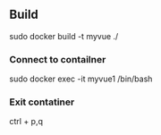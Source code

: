 ## Build

sudo docker build -t myvue ./

### Connect to contailner

sudo docker exec -it myvue1 /bin/bash

### Exit contatiner

ctrl + p,q

